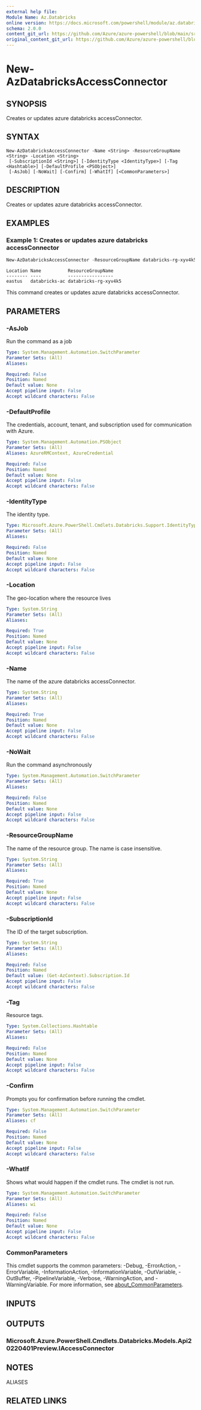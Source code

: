 ```yaml
---
external help file: 
Module Name: Az.Databricks
online version: https://docs.microsoft.com/powershell/module/az.databricks/new-azdatabricksaccessconnector
schema: 2.0.0
content_git_url: https://github.com/Azure/azure-powershell/blob/main/src/Databricks/help/New-AzDatabricksAccessConnector.md
original_content_git_url: https://github.com/Azure/azure-powershell/blob/main/src/Databricks/help/New-AzDatabricksAccessConnector.md
---
```


# New-AzDatabricksAccessConnector

## SYNOPSIS
Creates or updates azure databricks accessConnector.

## SYNTAX

```
New-AzDatabricksAccessConnector -Name <String> -ResourceGroupName <String> -Location <String>
 [-SubscriptionId <String>] [-IdentityType <IdentityType>] [-Tag <Hashtable>] [-DefaultProfile <PSObject>]
 [-AsJob] [-NoWait] [-Confirm] [-WhatIf] [<CommonParameters>]
```

## DESCRIPTION
Creates or updates azure databricks accessConnector.

## EXAMPLES

### Example 1: Creates or updates azure databricks accessConnector
```powershell
New-AzDatabricksAccessConnector -ResourceGroupName databricks-rg-xyv4k5 -Name databricks-ac -Location eastus
```

```output
Location Name          ResourceGroupName
-------- ----          -----------------
eastus   databricks-ac databricks-rg-xyv4k5
```

This command creates or updates azure databricks accessConnector.

## PARAMETERS

### -AsJob
Run the command as a job

```yaml
Type: System.Management.Automation.SwitchParameter
Parameter Sets: (All)
Aliases:

Required: False
Position: Named
Default value: None
Accept pipeline input: False
Accept wildcard characters: False
```

### -DefaultProfile
The credentials, account, tenant, and subscription used for communication with Azure.

```yaml
Type: System.Management.Automation.PSObject
Parameter Sets: (All)
Aliases: AzureRMContext, AzureCredential

Required: False
Position: Named
Default value: None
Accept pipeline input: False
Accept wildcard characters: False
```

### -IdentityType
The identity type.

```yaml
Type: Microsoft.Azure.PowerShell.Cmdlets.Databricks.Support.IdentityType
Parameter Sets: (All)
Aliases:

Required: False
Position: Named
Default value: None
Accept pipeline input: False
Accept wildcard characters: False
```

### -Location
The geo-location where the resource lives

```yaml
Type: System.String
Parameter Sets: (All)
Aliases:

Required: True
Position: Named
Default value: None
Accept pipeline input: False
Accept wildcard characters: False
```

### -Name
The name of the azure databricks accessConnector.

```yaml
Type: System.String
Parameter Sets: (All)
Aliases:

Required: True
Position: Named
Default value: None
Accept pipeline input: False
Accept wildcard characters: False
```

### -NoWait
Run the command asynchronously

```yaml
Type: System.Management.Automation.SwitchParameter
Parameter Sets: (All)
Aliases:

Required: False
Position: Named
Default value: None
Accept pipeline input: False
Accept wildcard characters: False
```

### -ResourceGroupName
The name of the resource group.
The name is case insensitive.

```yaml
Type: System.String
Parameter Sets: (All)
Aliases:

Required: True
Position: Named
Default value: None
Accept pipeline input: False
Accept wildcard characters: False
```

### -SubscriptionId
The ID of the target subscription.

```yaml
Type: System.String
Parameter Sets: (All)
Aliases:

Required: False
Position: Named
Default value: (Get-AzContext).Subscription.Id
Accept pipeline input: False
Accept wildcard characters: False
```

### -Tag
Resource tags.

```yaml
Type: System.Collections.Hashtable
Parameter Sets: (All)
Aliases:

Required: False
Position: Named
Default value: None
Accept pipeline input: False
Accept wildcard characters: False
```

### -Confirm
Prompts you for confirmation before running the cmdlet.

```yaml
Type: System.Management.Automation.SwitchParameter
Parameter Sets: (All)
Aliases: cf

Required: False
Position: Named
Default value: None
Accept pipeline input: False
Accept wildcard characters: False
```

### -WhatIf
Shows what would happen if the cmdlet runs.
The cmdlet is not run.

```yaml
Type: System.Management.Automation.SwitchParameter
Parameter Sets: (All)
Aliases: wi

Required: False
Position: Named
Default value: None
Accept pipeline input: False
Accept wildcard characters: False
```

### CommonParameters
This cmdlet supports the common parameters: -Debug, -ErrorAction, -ErrorVariable, -InformationAction, -InformationVariable, -OutVariable, -OutBuffer, -PipelineVariable, -Verbose, -WarningAction, and -WarningVariable. For more information, see [about_CommonParameters](http://go.microsoft.com/fwlink/?LinkID=113216).

## INPUTS

## OUTPUTS

### Microsoft.Azure.PowerShell.Cmdlets.Databricks.Models.Api20220401Preview.IAccessConnector

## NOTES

ALIASES

## RELATED LINKS

